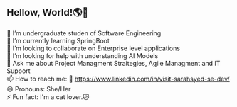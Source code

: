 ## Hellow, World!🌎👋

 🔭 I’m undergraduate studen of Software Engineering </br>
 🌱 I’m currently learning SpringBoot</br> 
 👯 I’m looking to collaborate on Enterprise level applications</br>
 🤔 I’m looking for help with understanding AI Models</br> 
 💬 Ask me about Project Managment Straitegies, Agile Managment and IT Support </br>
 📫 How to reach me: 🔗 https://www.linkedin.com/in/visit-sarahsyed-se-dev/ </br>
 😄 Pronouns: She/Her</br>
 ⚡ Fun fact: I'm a cat lover.😻</br>

